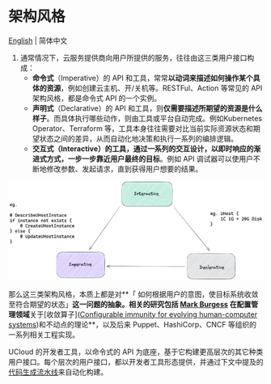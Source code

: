 # 架构风格

[English](./architectural-styles.md) | 简体中文

1. 通常情况下，云服务提供商向用户所提供的服务，往往由这三类用户接口构成：
   - **命令式**（Imperative）的 API 和工具，常常**以动词来描述如何操作某个具体的资源**，例如创建云主机、开/关机等。RESTFul、Action 等常见的 API 架构风格，都是命令式 API 的一个实例。
   - **声明式**（Declarative）的 API 和工具，则**仅需要描述所期望的资源是什么样子**。而具体执行哪些动作，则由工具或平台自动完成。例如Kubernetes Operator、Terraform 等，工具本身往往需要对比当前实际资源状态和期望状态之间的差异，从而自动化地决策和执行一系列的编排逻辑。
   - **交互式（**Interactive）的工具，**通过一系列的交互设计**，以即时响应的渐进式方式，一步一步**靠近用户最终的目标**。例如 API 调试器可以使用户不断地修改参数、发起请求，直到获得用户想要的结果。

![Architectural Styles](../images/architectural-styles.png)

那么这三类架构风格，本质上都是对**「 如何根据用户的意图，使目标系统收敛至符合期望的状态」**这一问题的抽象。相关的研究包括 [Mark Burgess](https://en.wikipedia.org/wiki/Mark_Burgess_(computer_scientist)) 在配置管理领域**关于[收敛算子]([Configurable immunity for evolving human-computer systems](https://www.sciencedirect.com/science/article/pii/S0167642303000479/pdf?md5=46dcfcb349f21d4d1ffb4525aac49f61&pid=1-s2.0-S0167642303000479-main.pdf))和不动点的理论**，以及后来 Puppet、HashiCorp、CNCF 等组织的一系列相关工程实现。

UCloud 的开发者工具，以命令式的 API 为底座，基于它构建更高层次的其它种类用户接口。每个层次的用户接口，都以开发者工具形态提供，并通过下文中提及的[代码生成流水线](./code-generation-pipeline_CN.md)来自动化构建。
